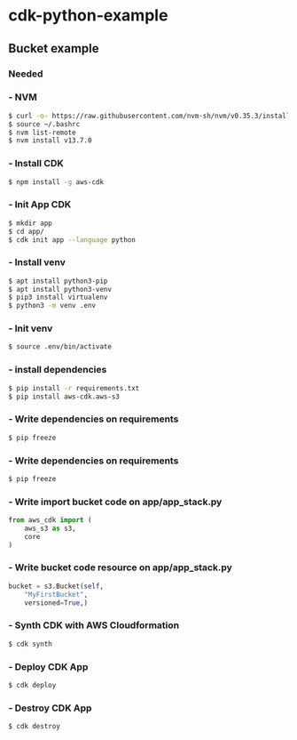 # cdk-python-example

## Bucket example

### Needed

### - NVM
```sh
$ curl -o- https://raw.githubusercontent.com/nvm-sh/nvm/v0.35.3/install.sh | bash
$ source ~/.bashrc
$ nvm list-remote
$ nvm install v13.7.0
```
### - Install CDK
```sh
$ npm install -g aws-cdk
```

### - Init App CDK
```sh
$ mkdir app
$ cd app/
$ cdk init app --language python
```

### - Install venv
```sh
$ apt install python3-pip
$ apt install python3-venv
$ pip3 install virtualenv
$ python3 -m venv .env
```

### - Init venv
```sh
$ source .env/bin/activate
```

### - install dependencies
```sh
$ pip install -r requirements.txt
$ pip install aws-cdk.aws-s3
```

### - Write dependencies on requirements
```sh
$ pip freeze
```

### - Write dependencies on requirements
```sh
$ pip freeze
```

### - Write import bucket code on app/app_stack.py
```python
from aws_cdk import (
    aws_s3 as s3,
    core
)
```

### - Write bucket code resource on app/app_stack.py
```python
bucket = s3.Bucket(self, 
    "MyFirstBucket", 
    versioned=True,)
```

### - Synth CDK with AWS Cloudformation
```sh
$ cdk synth
```

### - Deploy CDK App
```sh
$ cdk deploy
```

### - Destroy CDK App
```sh
$ cdk destroy
```